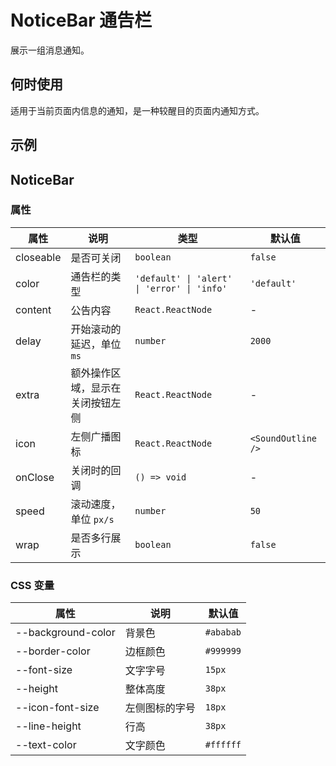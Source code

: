 # NoticeBar 通告栏

展示一组消息通知。

## 何时使用

适用于当前页面内信息的通知，是一种较醒目的页面内通知方式。

## 示例

<code src="./demos/demo1.tsx"></code>

## NoticeBar

### 属性

| 属性      | 说明                             | 类型                                        | 默认值             |
| --------- | -------------------------------- | ------------------------------------------- | ------------------ |
| closeable | 是否可关闭                       | `boolean`                                   | `false`            |
| color     | 通告栏的类型                     | `'default' \| 'alert' \| 'error' \| 'info'` | `'default'`        |
| content   | 公告内容                         | `React.ReactNode`                           | -                  |
| delay     | 开始滚动的延迟，单位 `ms`        | `number`                                    | `2000`             |
| extra     | 额外操作区域，显示在关闭按钮左侧 | `React.ReactNode`                           | -                  |
| icon      | 左侧广播图标                     | `React.ReactNode`                           | `<SoundOutline />` |
| onClose   | 关闭时的回调                     | `() => void`                                | -                  |
| speed     | 滚动速度，单位 `px/s`            | `number`                                    | `50`               |
| wrap      | 是否多行展示                     | `boolean`                                   | `false`            |

### CSS 变量

| 属性               | 说明           | 默认值    |
| ------------------ | -------------- | --------- |
| --background-color | 背景色         | `#ababab` |
| --border-color     | 边框颜色       | `#999999` |
| --font-size        | 文字字号       | `15px`    |
| --height           | 整体高度       | `38px`    |
| --icon-font-size   | 左侧图标的字号 | `18px`    |
| --line-height      | 行高           | `38px`    |
| --text-color       | 文字颜色       | `#ffffff` |
